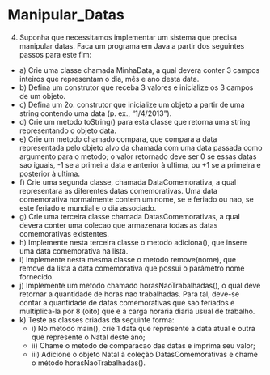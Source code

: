 # Manipular_Datas
4) Suponha que necessitamos implementar um sistema que precisa manipular
datas. Faca um programa em Java a partir dos seguintes passos para este fim:
* a) Crie uma classe chamada MinhaData, a qual devera conter 3 campos inteiros
que representam o dia, mês e ano desta data.
* b) Defina um construtor que receba 3 valores e inicialize os 3 campos de um
objeto.
* c) Defina um 2o. construtor que inicialize um objeto a partir de uma string
contendo uma data (p. ex., “1/4/2013”).
* d) Crie um metodo toString() para esta classe que retorna uma string representando
o objeto data.
* e) Crie um metodo chamado compara, que compara a data representada pelo objeto
alvo da chamada com uma data passada como argumento para o metodo; o valor
retornado deve ser 0 se essas datas sao iguais, -1 se a primeira data e anterior à
ultima, ou +1 se a primeira e posterior à ultima.
* f) Crie uma segunda classe, chamada DataComemorativa, a qual representara as
diferentes datas comemorativas. Uma data comemorativa normalmente contem
um nome, se e feriado ou nao, se este feriado e mundial e o dia associado.
* g) Crie uma terceira classe chamada DatasComemorativas, a qual devera conter
uma colecao que armazenara todas as datas comemorativas existentes.
* h) Implemente nesta terceira classe o metodo adiciona(), que insere uma data
comemorativa na lista.
* i) Implemente nesta mesma classe o metodo remove(nome), que remove da lista a
data comemorativa que possui o parâmetro nome fornecido.
* j) Implemente um metodo chamado horasNaoTrabalhadas(), o qual deve retornar a
quantidade de horas nao trabalhadas. Para tal, deve-se contar a quantidade de
datas comemorativas que sao feriados e multiplica-la por 8 (oito) que e a carga
horaria diaria usual de trabalho.
* k) Teste as classes criadas da seguinte forma:
  * i) No metodo main(), crie 1 data que represente a data atual e outra que represente o Natal deste ano;
  * ii) Chame o metodo de comparacao das datas e imprima seu valor;
  * iii) Adicione o objeto Natal à coleção DatasComemorativas e chame o método horasNaoTrabalhadas().

